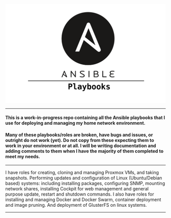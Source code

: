![image info](ansible-playbooks.png)

---

#### This is a work-in-progress repo containing all the Ansible playbooks that I use for deploying and managing my home network environment.

#### Many of these playbooks/roles are broken, have bugs and issues, or outright do not work (yet). Do not copy from these expecting them to work in your environment or at all. I will be writing documentation and adding comments to them when I have the majority of them completed to meet my needs.

---

I have roles for creating, cloning and managing Proxmox VMs, and taking snapshots. Performing updates and configuration of Linux (Ubuntu/Debian based) systems: including installing packages, configuring SNMP, mounting network shares, installing Cockpit for web management and general purpose update, restart and shutdown commands. I also have roles for installing and managing Docker and Docker Swarm, container deployment and image pruning. And deployment of GlusterFS on linux systems.

---

